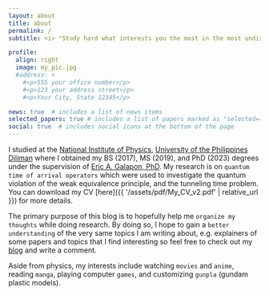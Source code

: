```yaml
---
layout: about
title: about
permalink: /
subtitle: <i> "Study hard what interests you the most in the most undisciplined, irreverent and original manner possible." <br>- Richard Feynman </i>

profile:
  align: right
  image: my_pic.jpg
  #address: >
    #<p>555 your office number</p>
    #<p>123 your address street</p>
    #<p>Your City, State 12345</p>

news: true  # includes a list of news items
selected_papers: true # includes a list of papers marked as "selected={true}"
social: true  # includes social icons at the bottom of the page
---
```


I studied at the [National Institute of Physics](http://nip.upd.edu.ph/), [University of the Philippines Diliman](https://upd.edu.ph/) where I obtained my BS (2017), MS (2019), and PhD (2023) degrees under the supervision of [Eric A. Galapon, PhD](http://nip.upd.edu.ph/profiles/eric-a-galapon/). My research is on `quantum time of arrival operators` which were used to investigate the quantum violation of the weak equivalence principle, and the tunneling time problem. You can download my CV [here]({{ '/assets/pdf/My_CV_v2.pdf' | relative_url }}) for more details.  

The primary purpose of this blog is to hopefully help me `organize my thoughts` while doing research. By doing so, I hope to gain a `better understanding` of the very same topics I am writing about, e.g. explainers of some papers and topics that I find interesting so feel free to check out my [blog](/blog/) and write a comment. 

Aside from physics, my interests include watching `movies` and `anime`, reading `manga`, playing computer `games`, and customizing `gunpla` (gundam plastic models).


<!-- I am currently a physics PhD candidate at the [University of the Philippines Diliman](https://upd.edu.ph/) and a member of the [Theoretical Physics Group](https://niptheorygroup.wordpress.com/) under the supervision of [Eric A. Galapon, PhD](http://nip.upd.edu.ph/profiles/eric-a-galapon/). I obtained my BS and MS degrees in 2017 and 2019, respectively, doing research on `quantum time of arrival`. You can download my CV [here]({{ '/assets/pdf/My_CV_v2.pdf' | relative_url }}).

The primary purpose of this blog is to hopefully help me `organize my thoughts` while doing research. By doing so, I hope to gain a `better understanding` of the very same topics I am writing about, e.g. explainers of some papers and topics that I find interesting so feel free to check out my [blog](/blog/) and write a comment.   

Aside from physics, my interests include watching `movies` and `anime`, reading `manga`, playing computer `games`, and customizing `gunpla` (gundam plastic models). -->
